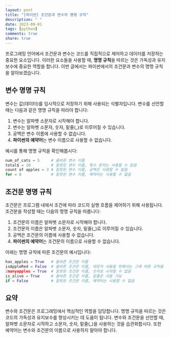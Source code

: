 ```yaml
---
layout: post
title: "[파이썬] 조건문과 변수의 명명 규칙"
description: " "
date: 2023-09-01
tags: [python]
comments: true
share: true
---
```


프로그래밍 언어에서 조건문과 변수는 코드를 직접적으로 제어하고 데이터를 저장하는 중요한 요소입니다. 이러한 요소들을 사용할 때, **명명 규칙**을 따르는 것은 가독성과 유지보수에 중요한 역할을 합니다. 이번 글에서는 파이썬에서의 조건문과 변수의 명명 규칙을 알아보겠습니다.

## 변수 명명 규칙

변수는 값(데이터)를 임시적으로 저장하기 위해 사용되는 식별자입니다. 변수를 선언할 때는 다음과 같은 명명 규칙을 따라야 합니다:

1. 변수는 알파벳 소문자로 시작해야 합니다.
2. 변수는 알파벳 소문자, 숫자, 밑줄(\_)로 이루어질 수 있습니다.
3. 공백은 변수 이름에 사용할 수 없습니다.
4. **파이썬의 예약어**는 변수 이름으로 사용할 수 없습니다.

예시를 통해 명명 규칙을 확인해봅시다:

```python
num_of_cats = 5     # 올바른 변수 이름
total$ = 10         # 잘못된 변수 이름, 특수 문자는 사용할 수 없음
count of apples = 3 # 잘못된 변수 이름, 공백은 사용할 수 없음
for = 8             # 잘못된 변수 이름, 예약어는 사용할 수 없음
```

## 조건문 명명 규칙

조건문은 프로그램 내에서 조건에 따라 코드의 실행 흐름을 제어하기 위해 사용됩니다. 조건문을 작성할 때는 다음의 명명 규칙을 따릅니다:

1. 조건문의 이름은 알파벳 소문자로 시작해야 합니다.
2. 조건문의 이름은 알파벳 소문자, 숫자, 밑줄(\_)로 이루어질 수 있습니다.
3. 공백은 조건문의 이름에 사용할 수 없습니다.
4. **파이썬의 예약어**는 조건문의 이름으로 사용할 수 없습니다.

아래는 명명 규칙에 따른 조건문의 예시입니다:

```python
has_apples = True   # 올바른 조건문 이름
isAppleRed = False  # 올바른 조건문 이름, 대문자 사용을 위해서는 그에 따른 규칙을 따라야 함
2manyapples = True  # 잘못된 조건문 이름, 숫자로 시작할 수 없음
is_alive = True     # 올바른 조건문 이름, 밑줄은 사용 가능
if = False          # 잘못된 조건문 이름, 예약어는 사용할 수 없음
```

## 요약

변수와 조건문은 프로그래밍에서 핵심적인 역할을 담당합니다. 명명 규칙을 따르는 것은 코드의 가독성과 유지보수를 향상시키는 데 도움이 됩니다. 변수와 조건문을 선언할 때, 알파벳 소문자로 시작하고 소문자, 숫자, 밑줄(\_)을 사용하는 것을 습관화합시다. 또한 예약어는 변수와 조건문의 이름으로 사용하지 말아야 합니다.